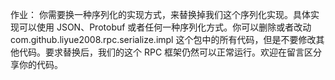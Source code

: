 作业：
你需要换一种序列化的实现方式，来替换掉我们这个序列化实现。具体实现可以使用 JSON、Protobuf 或者任何一种序列化方式。你可以删除或者改动 com.github.liyue2008.rpc.serialize.impl 这个包中的所有代码，但是不要修改其他代码。要求替换后，我们的这个 RPC 框架仍然可以正常运行。欢迎在留言区分享你的代码。